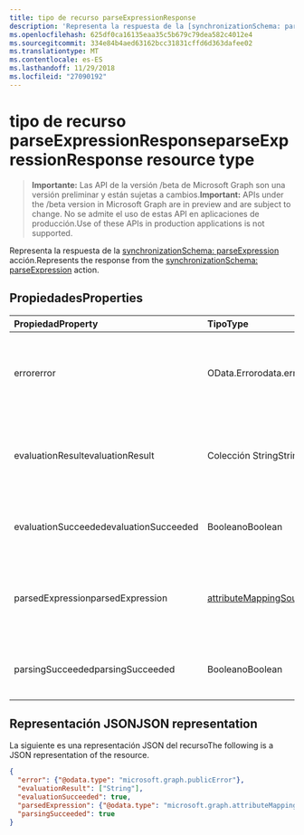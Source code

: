 ```yaml
---
title: tipo de recurso parseExpressionResponse
description: 'Representa la respuesta de la [synchronizationSchema: parseExpression](../api/synchronization_synchronizationschema_parseexpression.md) acción.'
ms.openlocfilehash: 625df0ca16135eaa35c5b679c79dea582c4012e4
ms.sourcegitcommit: 334e84b4aed63162bcc31831cffd6d363dafee02
ms.translationtype: MT
ms.contentlocale: es-ES
ms.lasthandoff: 11/29/2018
ms.locfileid: "27090192"
---
```

# <a name="parseexpressionresponse-resource-type"></a><span data-ttu-id="f5f93-103">tipo de recurso parseExpressionResponse</span><span class="sxs-lookup"><span data-stu-id="f5f93-103">parseExpressionResponse resource type</span></span>

> <span data-ttu-id="f5f93-104">**Importante:** Las API de la versión /beta de Microsoft Graph son una versión preliminar y están sujetas a cambios.</span><span class="sxs-lookup"><span data-stu-id="f5f93-104">**Important:** APIs under the /beta version in Microsoft Graph are in preview and are subject to change.</span></span> <span data-ttu-id="f5f93-105">No se admite el uso de estas API en aplicaciones de producción.</span><span class="sxs-lookup"><span data-stu-id="f5f93-105">Use of these APIs in production applications is not supported.</span></span>

<span data-ttu-id="f5f93-106">Representa la respuesta de la [synchronizationSchema: parseExpression](../api/synchronization_synchronizationschema_parseexpression.md) acción.</span><span class="sxs-lookup"><span data-stu-id="f5f93-106">Represents the response from the [synchronizationSchema: parseExpression](../api/synchronization_synchronizationschema_parseexpression.md) action.</span></span>

## <a name="properties"></a><span data-ttu-id="f5f93-107">Propiedades</span><span class="sxs-lookup"><span data-stu-id="f5f93-107">Properties</span></span>
| <span data-ttu-id="f5f93-108">Propiedad</span><span class="sxs-lookup"><span data-stu-id="f5f93-108">Property</span></span>     | <span data-ttu-id="f5f93-109">Tipo</span><span class="sxs-lookup"><span data-stu-id="f5f93-109">Type</span></span>   |<span data-ttu-id="f5f93-110">Descripción</span><span class="sxs-lookup"><span data-stu-id="f5f93-110">Description</span></span>|
|:---------------|:--------|:----------|
|<span data-ttu-id="f5f93-111">error</span><span class="sxs-lookup"><span data-stu-id="f5f93-111">error</span></span>|<span data-ttu-id="f5f93-112">OData.Error</span><span class="sxs-lookup"><span data-stu-id="f5f93-112">odata.error</span></span>|<span data-ttu-id="f5f93-113">Detalles del error, si como resultado de la evaluación de expresiones en un error.</span><span class="sxs-lookup"><span data-stu-id="f5f93-113">Error details, if expression evaluation resulted in an error.</span></span>|
|<span data-ttu-id="f5f93-114">evaluationResult</span><span class="sxs-lookup"><span data-stu-id="f5f93-114">evaluationResult</span></span>|<span data-ttu-id="f5f93-115">Colección String</span><span class="sxs-lookup"><span data-stu-id="f5f93-115">String collection</span></span>|<span data-ttu-id="f5f93-116">Una colección de valores generados por la evaluación de la expresión.</span><span class="sxs-lookup"><span data-stu-id="f5f93-116">A collection of values produced by the evaluation of the expression.</span></span>|
|<span data-ttu-id="f5f93-117">evaluationSucceeded</span><span class="sxs-lookup"><span data-stu-id="f5f93-117">evaluationSucceeded</span></span>|<span data-ttu-id="f5f93-118">Booleano</span><span class="sxs-lookup"><span data-stu-id="f5f93-118">Boolean</span></span>|<span data-ttu-id="f5f93-119">`true`Si la evaluación se realizó correctamente.</span><span class="sxs-lookup"><span data-stu-id="f5f93-119">`true` if the evaluation was successful.</span></span>|
|<span data-ttu-id="f5f93-120">parsedExpression</span><span class="sxs-lookup"><span data-stu-id="f5f93-120">parsedExpression</span></span>|[<span data-ttu-id="f5f93-121">attributeMappingSource</span><span class="sxs-lookup"><span data-stu-id="f5f93-121">attributeMappingSource</span></span>](synchronization-attributemappingsource.md)|<span data-ttu-id="f5f93-122">Un objeto [attributeMappingSource](synchronization-attributemappingsource.md) que representa la expresión analizada.</span><span class="sxs-lookup"><span data-stu-id="f5f93-122">An [attributeMappingSource](synchronization-attributemappingsource.md) object representing the parsed expression.</span></span>|
|<span data-ttu-id="f5f93-123">parsingSucceeded</span><span class="sxs-lookup"><span data-stu-id="f5f93-123">parsingSucceeded</span></span>|<span data-ttu-id="f5f93-124">Booleano</span><span class="sxs-lookup"><span data-stu-id="f5f93-124">Boolean</span></span>|<span data-ttu-id="f5f93-125">`true`Si la expresión se ha analizado correctamente.</span><span class="sxs-lookup"><span data-stu-id="f5f93-125">`true` if the expression was parsed successfully.</span></span>|

## <a name="json-representation"></a><span data-ttu-id="f5f93-126">Representación JSON</span><span class="sxs-lookup"><span data-stu-id="f5f93-126">JSON representation</span></span>

<span data-ttu-id="f5f93-127">La siguiente es una representación JSON del recurso</span><span class="sxs-lookup"><span data-stu-id="f5f93-127">The following is a JSON representation of the resource.</span></span>

<!-- {
  "blockType": "resource",
  "optionalProperties": [

  ],
  "@odata.type": "microsoft.graph.parseExpressionResponse"
}-->

```json
{
  "error": {"@odata.type": "microsoft.graph.publicError"},
  "evaluationResult": ["String"],
  "evaluationSucceeded": true,
  "parsedExpression": {"@odata.type": "microsoft.graph.attributeMappingSource"},
  "parsingSucceeded": true
}

```

<!-- uuid: 8fcb5dbc-d5aa-4681-8e31-b001d5168d79
2015-10-25 14:57:30 UTC -->
<!-- {
  "type": "#page.annotation",
  "description": "parseExpressionResponse resource",
  "keywords": "",
  "section": "documentation",
  "tocPath": ""
}-->